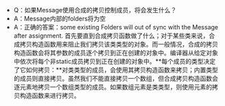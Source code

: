 * Q：如果Message使用合成的拷贝控制成员，将会发生什么？
* A：Message内部的folders将为空
* A：正确的答案：some existing Folders will out of sync with the Message after assignment.
    首先要直到合成拷贝函数做了什么；对于某些类来说，合成拷贝构造函数用来阻止我们拷贝该类类型的对象。而一般情况，合成的拷贝构造函数会将其参数的成员逐个拷贝到正在创建的对象中。编译器从给定对象中依次将每个非static成员拷贝到正在创建的对象中。**每个成员的类型决定了它如何拷贝：**对类类型的成员，会使用其拷贝构造函数来拷贝；内置类型的成员则直接拷贝。虽然我们不能直接拷贝一个数组，但合成拷贝构造函数会逐元素地拷贝一个数组类型的成员。如果数组元素是类类型，则使用元素的拷贝构造函数来进行拷贝。


